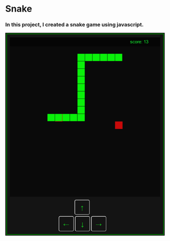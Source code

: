 # Snake

### In this project, I created a snake game using javascript.

![Game](https://github.com/davidmoncas/Snake/blob/master/snake.jpg)
